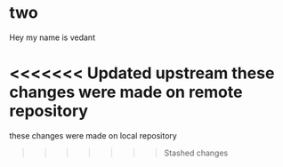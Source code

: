 # two

Hey my name is vedant

<<<<<<< Updated upstream
these changes were made on remote repository
=======
these changes were made on local repository
>>>>>>> Stashed changes
